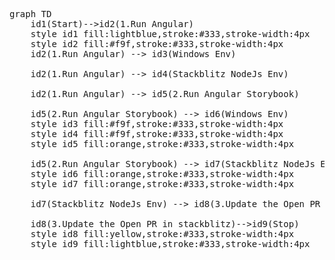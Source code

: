 <pre class="mermaid">
graph TD
    id1(Start)-->id2(1.Run Angular)
    style id1 fill:lightblue,stroke:#333,stroke-width:4px
    style id2 fill:#f9f,stroke:#333,stroke-width:4px
    id2(1.Run Angular) --> id3(Windows Env)
    
    id2(1.Run Angular) --> id4(Stackblitz NodeJs Env)
    
    id2(1.Run Angular) --> id5(2.Run Angular Storybook)
    
    id5(2.Run Angular Storybook) --> id6(Windows Env)
    style id3 fill:#f9f,stroke:#333,stroke-width:4px
    style id4 fill:#f9f,stroke:#333,stroke-width:4px
    style id5 fill:orange,stroke:#333,stroke-width:4px

    id5(2.Run Angular Storybook) --> id7(Stackblitz NodeJs Env)
    style id6 fill:orange,stroke:#333,stroke-width:4px
    style id7 fill:orange,stroke:#333,stroke-width:4px

    id7(Stackblitz NodeJs Env) --> id8(3.Update the Open PR in stackblitz)

    id8(3.Update the Open PR in stackblitz)-->id9(Stop)
    style id8 fill:yellow,stroke:#333,stroke-width:4px
    style id9 fill:lightblue,stroke:#333,stroke-width:4px
</pre>